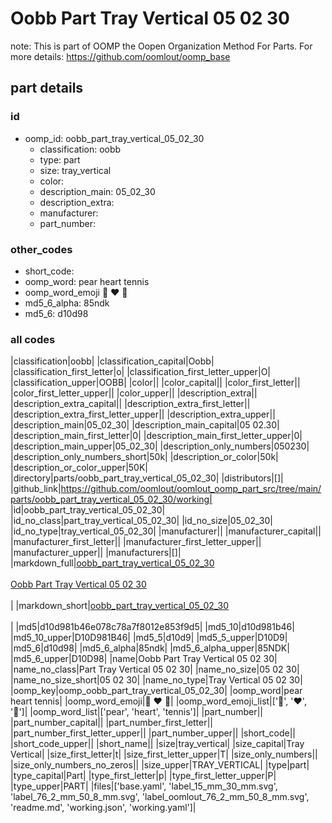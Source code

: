 # Oobb Part Tray Vertical 05 02 30  

note: This is part of OOMP the Oopen Organization Method For Parts. For more details: https://github.com/oomlout/oomp_base

##  part details





### id
* oomp_id: oobb_part_tray_vertical_05_02_30
  * classification: oobb
  * type: part
  * size: tray_vertical
  * color: 
  * description_main: 05_02_30
  * description_extra: 
  * manufacturer: 
  * part_number: 

### other_codes
* short_code: 
* oomp_word: pear heart tennis
* oomp_word_emoji :pear: :heart: :tennis:
* md5_6_alpha: 85ndk
* md5_6: d10d98

### all codes 
|classification|oobb|
|classification_capital|Oobb|
|classification_first_letter|o|
|classification_first_letter_upper|O|
|classification_upper|OOBB|
|color||
|color_capital||
|color_first_letter||
|color_first_letter_upper||
|color_upper||
|description_extra||
|description_extra_capital||
|description_extra_first_letter||
|description_extra_first_letter_upper||
|description_extra_upper||
|description_main|05_02_30|
|description_main_capital|05 02.30|
|description_main_first_letter|0|
|description_main_first_letter_upper|0|
|description_main_upper|05_02_30|
|description_only_numbers|050230|
|description_only_numbers_short|50k|
|description_or_color|50k|
|description_or_color_upper|50K|
|directory|parts/oobb_part_tray_vertical_05_02_30|
|distributors|[]|
|github_link|https://github.com/oomlout/oomlout_oomp_part_src/tree/main/parts/oobb_part_tray_vertical_05_02_30/working|
|id|oobb_part_tray_vertical_05_02_30|
|id_no_class|part_tray_vertical_05_02_30|
|id_no_size|05_02_30|
|id_no_type|tray_vertical_05_02_30|
|manufacturer||
|manufacturer_capital||
|manufacturer_first_letter||
|manufacturer_first_letter_upper||
|manufacturer_upper||
|manufacturers|[]|
|markdown_full|[oobb_part_tray_vertical_05_02_30](https://github.com/oomlout/oomlout_oomp_part_src/tree/main/parts/oobb_part_tray_vertical_05_02_30/working)<br>[](https://github.com/oomlout/oomlout_oomp_part_src/tree/main/parts/oobb_part_tray_vertical_05_02_30/working)<br>[Oobb Part Tray Vertical 05 02 30](https://github.com/oomlout/oomlout_oomp_part_src/tree/main/parts/oobb_part_tray_vertical_05_02_30/working)<br><br>|
|markdown_short|[oobb_part_tray_vertical_05_02_30](https://github.com/oomlout/oomlout_oomp_part_src/tree/main/parts/oobb_part_tray_vertical_05_02_30/working)<br><br>|
|md5|d10d981b46e078c78a7f8012e853f9d5|
|md5_10|d10d981b46|
|md5_10_upper|D10D981B46|
|md5_5|d10d9|
|md5_5_upper|D10D9|
|md5_6|d10d98|
|md5_6_alpha|85ndk|
|md5_6_alpha_upper|85NDK|
|md5_6_upper|D10D98|
|name|Oobb Part Tray Vertical 05 02 30|
|name_no_class|Part Tray Vertical 05 02 30|
|name_no_size|05 02 30|
|name_no_size_short|05 02 30|
|name_no_type|Tray Vertical 05 02 30|
|oomp_key|oomp_oobb_part_tray_vertical_05_02_30|
|oomp_word|pear heart tennis|
|oomp_word_emoji|:pear: :heart: :tennis:|
|oomp_word_emoji_list|[':pear:', ':heart:', ':tennis:']|
|oomp_word_list|['pear', 'heart', 'tennis']|
|part_number||
|part_number_capital||
|part_number_first_letter||
|part_number_first_letter_upper||
|part_number_upper||
|short_code||
|short_code_upper||
|short_name||
|size|tray_vertical|
|size_capital|Tray Vertical|
|size_first_letter|t|
|size_first_letter_upper|T|
|size_only_numbers||
|size_only_numbers_no_zeros||
|size_upper|TRAY_VERTICAL|
|type|part|
|type_capital|Part|
|type_first_letter|p|
|type_first_letter_upper|P|
|type_upper|PART|
|files|['base.yaml', 'label_15_mm_30_mm.svg', 'label_76_2_mm_50_8_mm.svg', 'label_oomlout_76_2_mm_50_8_mm.svg', 'readme.md', 'working.json', 'working.yaml']|
